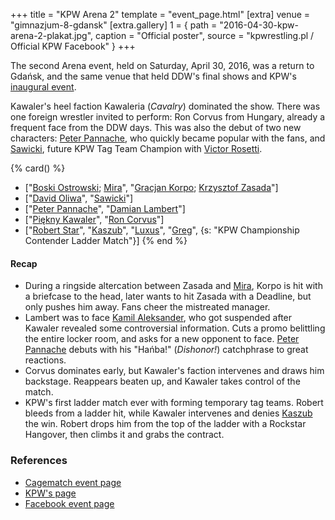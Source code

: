 +++
title = "KPW Arena 2"
template = "event_page.html"
[extra]
venue = "gimnazjum-8-gdansk"
[extra.gallery]
1 = { path = "2016-04-30-kpw-arena-2-plakat.jpg", caption = "Official poster", source = "kpwrestling.pl / Official KPW Facebook" }
+++

The second Arena event, held on Saturday, April 30, 2016, was a return to Gdańsk, and the same venue that held DDW's final shows and KPW's [inaugural event](@/e/kpw/2015-11-14-kpw-vs-the-world-hungary-for-kombat.md).

Kawaler's heel faction Kawaleria (_Cavalry_) dominated the show. There was one foreign wrestler invited to perform: Ron Corvus from Hungary, already a frequent face from the DDW days. This was also the debut of two new characters: [Peter Pannache](@/w/peter-pannache.md), who quickly became popular with the fans, and [Sawicki](@/w/sawicki.md), future KPW Tag Team Champion with [Victor Rosetti](@/w/rosetti.md).


{% card() %}
- ["[Boski Ostrowski](@/w/ostrowski.md); [Mira](@/w/mira.md)", "[Gracjan Korpo](@/w/gracjan-korpo.md);
    [Krzysztof Zasada](@/w/krzysztof-zasada.md)"]
- ["[David Oliwa](@/w/david-oliwa.md)", "[Sawicki](@/w/sawicki.md)"]
- ["[Peter Pannache](@/w/peter-pannache.md)", "[Damian Lambert](@/w/damien-rothschild.md)"]
- ["[Piękny Kawaler](@/w/piekny-kawaler.md)", "[Ron Corvus](@/w/ron-corvus.md)"]
- ["[Robert Star](@/w/robert-star.md)", "[Kaszub](@/w/kaszub.md)", "[Luxus](@/w/luxus.md)",
  "[Greg](@/w/greg.md)", {s: "KPW Championship Contender Ladder Match"}]
{% end %}

#### Recap

- During a ringside altercation between Zasada and [Mira](@/w/mira.md), Korpo is hit with a briefcase to the head, later wants to hit Zasada with a Deadline, but only pushes him away.
  Fans cheer the mistreated manager.
- Lambert was to face [Kamil Aleksander](@/w/kamil-aleksander.md), who got suspended after Kawaler revealed some controversial information. Cuts a promo belittling the entire locker room,
  and asks for a new opponent to face. [Peter Pannache](@/w/peter-pannache.md) debuts with his "Hańba!" (_Dishonor!_) catchphrase to great reactions.
- Corvus dominates early, but Kawaler's faction intervenes and draws him backstage. Reappears beaten up, and Kawaler takes control of the match.
- KPW's first ladder match ever with forming temporary tag teams. Robert bleeds from a ladder hit, while Kawaler intervenes and denies [Kaszub](@/w/kaszub.md) the win. Robert drops him
  from the top of the ladder with a Rockstar Hangover, then climbs it and grabs the contract.

### References

* [Cagematch event page](https://www.cagematch.net/?id=1&nr=153085)
* [KPW's page](https://kpwrestling.pl/events/kpw-arena-2/)
* [Facebook event page](https://www.facebook.com/events/947913448662744/)
